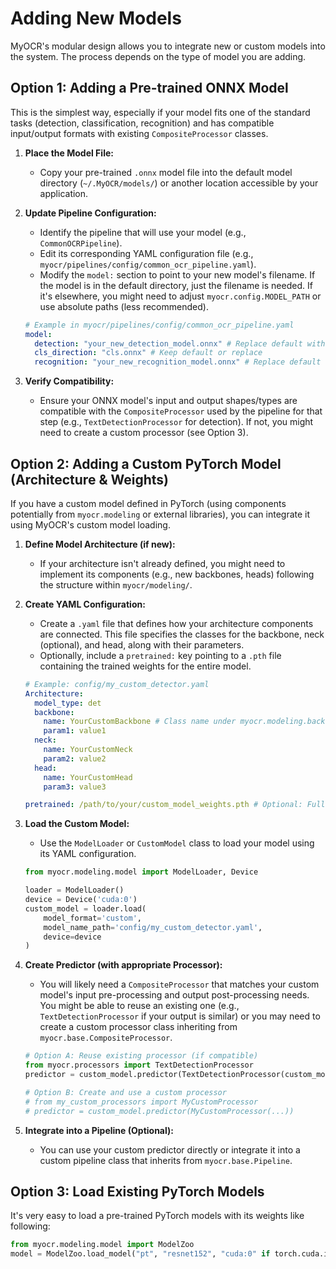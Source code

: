 # Adding New Models

MyOCR's modular design allows you to integrate new or custom models into the system. The process depends on the type of model you are adding.

## Option 1: Adding a Pre-trained ONNX Model

This is the simplest way, especially if your model fits one of the standard tasks (detection, classification, recognition) and has compatible input/output formats with existing `CompositeProcessor` classes.

1.  **Place the Model File:**
    *   Copy your pre-trained `.onnx` model file into the default model directory (`~/.MyOCR/models/`) or another location accessible by your application.

2.  **Update Pipeline Configuration:**
    *   Identify the pipeline that will use your model (e.g., `CommonOCRPipeline`).
    *   Edit its corresponding YAML configuration file (e.g., `myocr/pipelines/config/common_ocr_pipeline.yaml`).
    *   Modify the `model:` section to point to your new model's filename. If the model is in the default directory, just the filename is needed. If it's elsewhere, you might need to adjust `myocr.config.MODEL_PATH` or use absolute paths (less recommended).

    ```yaml
    # Example in myocr/pipelines/config/common_ocr_pipeline.yaml
    model:
      detection: "your_new_detection_model.onnx" # Replace default with yours
      cls_direction: "cls.onnx" # Keep default or replace
      recognition: "your_new_recognition_model.onnx" # Replace default with yours
    ```

3.  **Verify Compatibility:**
    *   Ensure your ONNX model's input and output shapes/types are compatible with the `CompositeProcessor` used by the pipeline for that step (e.g., `TextDetectionProcessor` for detection). If not, you might need to create a custom processor (see Option 3).

## Option 2: Adding a Custom PyTorch Model (Architecture & Weights)

If you have a custom model defined in PyTorch (using components potentially from `myocr.modeling` or external libraries), you can integrate it using MyOCR's custom model loading.

1.  **Define Model Architecture (if new):**
    *   If your architecture isn't already defined, you might need to implement its components (e.g., new backbones, heads) following the structure within `myocr/modeling/`.

2.  **Create YAML Configuration:**
    *   Create a `.yaml` file that defines how your architecture components are connected. This file specifies the classes for the backbone, neck (optional), and head, along with their parameters.
    *   Optionally, include a `pretrained:` key pointing to a `.pth` file containing the trained weights for the entire model.

    ```yaml
    # Example: config/my_custom_detector.yaml
    Architecture:
      model_type: det
      backbone:
        name: YourCustomBackbone # Class name under myocr.modeling.backbones
        param1: value1
      neck:
        name: YourCustomNeck
        param2: value2
      head:
        name: YourCustomHead
        param3: value3

    pretrained: /path/to/your/custom_model_weights.pth # Optional: Full model weights
    ```

3.  **Load the Custom Model:**
    *   Use the `ModelLoader` or `CustomModel` class to load your model using its YAML configuration.

    ```python
    from myocr.modeling.model import ModelLoader, Device

    loader = ModelLoader()
    device = Device('cuda:0')
    custom_model = loader.load(
        model_format='custom',
        model_name_path='config/my_custom_detector.yaml',
        device=device
    )
    ```

4.  **Create Predictor (with appropriate Processor):**
    *   You will likely need a `CompositeProcessor` that matches your custom model's input pre-processing and output post-processing needs. You might be able to reuse an existing one (e.g., `TextDetectionProcessor` if your output is similar) or you may need to create a custom processor class inheriting from `myocr.base.CompositeProcessor`.

    ```python
    # Option A: Reuse existing processor (if compatible)
    from myocr.processors import TextDetectionProcessor
    predictor = custom_model.predictor(TextDetectionProcessor(custom_model.device))

    # Option B: Create and use a custom processor
    # from my_custom_processors import MyCustomProcessor 
    # predictor = custom_model.predictor(MyCustomProcessor(...))
    ```

5.  **Integrate into a Pipeline (Optional):**
    *   You can use your custom predictor directly or integrate it into a custom pipeline class that inherits from `myocr.base.Pipeline`.

## Option 3: Load Existing PyTorch Models

It's very easy to load a pre-trained PyTorch models with its weights like following:

```python
from myocr.modeling.model import ModelZoo
model = ModelZoo.load_model("pt", "resnet152", "cuda:0" if torch.cuda.is_available() else "cpu")
```

